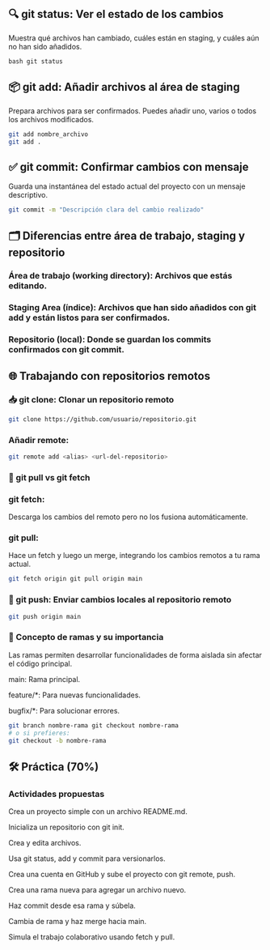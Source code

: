 ## 🔍 git status: Ver el estado de los cambios
Muestra qué archivos han cambiado, cuáles están en staging, y cuáles aún no han sido añadidos.

```bash git status ```

## 📦 git add: Añadir archivos al área de staging
Prepara archivos para ser confirmados. Puedes añadir uno, varios o todos los archivos modificados.

```bash 
git add nombre_archivo 
git add . 
```

## ✅ git commit: Confirmar cambios con mensaje
Guarda una instantánea del estado actual del proyecto con un mensaje descriptivo.

```bash 
git commit -m "Descripción clara del cambio realizado" 
```

## 🗂️ Diferencias entre área de trabajo, staging y repositorio
### Área de trabajo (working directory): Archivos que estás editando.

### Staging Area (índice): Archivos que han sido añadidos con git add y están listos para ser confirmados.

### Repositorio (local): Donde se guardan los commits confirmados con git commit.

## 🌐 Trabajando con repositorios remotos
### 📥 git clone: Clonar un repositorio remoto
```bash 
git clone https://github.com/usuario/repositorio.git 
```

### Añadir remote:
```bash
git remote add <alias> <url-del-repositorio>
```

### 🔄 git pull vs git fetch
### git fetch: 
Descarga los cambios del remoto pero no los fusiona automáticamente.

### git pull: 
Hace un fetch y luego un merge, integrando los cambios remotos a tu rama actual.

```bash 
git fetch origin git pull origin main 
```

### 🚀 git push: Enviar cambios locales al repositorio remoto
```bash 
git push origin main 
```

### 🌱 Concepto de ramas y su importancia
Las ramas permiten desarrollar funcionalidades de forma aislada sin afectar el código principal.

main: Rama principal.

feature/*: Para nuevas funcionalidades.

bugfix/*: Para solucionar errores.

```bash 
git branch nombre-rama git checkout nombre-rama 
# o si prefieres:
git checkout -b nombre-rama
```

## 🛠️ Práctica (70%)
### Actividades propuestas
Crea un proyecto simple con un archivo README.md.

Inicializa un repositorio con git init.

Crea y edita archivos.

Usa git status, add y commit para versionarlos.

Crea una cuenta en GitHub y sube el proyecto con git remote, push.

Crea una rama nueva para agregar un archivo nuevo.

Haz commit desde esa rama y súbela.

Cambia de rama y haz merge hacia main.

Simula el trabajo colaborativo usando fetch y pull.

